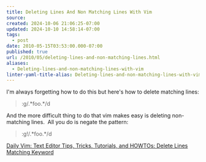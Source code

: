 ```yaml
---
title: Deleting Lines And Non Matching Lines With Vim
source: 
created: 2024-10-06 21:06:25-07:00
updated: 2024-10-10 14:58:14-07:00
tags:
  - post
date: 2010-05-15T03:53:00.000-07:00
published: true
url: /2010/05/deleting-lines-and-non-matching-lines.html
aliases:
  - Deleting-lines-and-non-matching-lines-with-vim
linter-yaml-title-alias: Deleting-lines-and-non-matching-lines-with-vim
---
```



I'm always forgetting how to do this but here's how to delete matching lines:  

> :g/.\*foo.\*/d

And the more difficult thing to do that vim makes easy is deleting non-matching lines.  All you do is negate the pattern:  

> :g!/.\*foo.\*/d

[Daily Vim: Text Editor Tips, Tricks, Tutorials, and HOWTOs: Delete Lines Matching Keyword](https://dailyvim.blogspot.com/2008/03/delete-lines-matching-keyword.html)